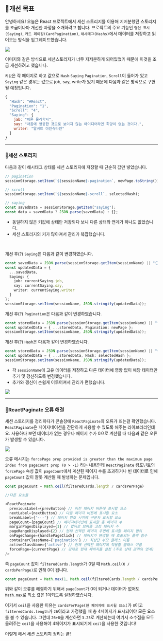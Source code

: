 ## 🦮개선 목표
안녕하세요! 오늘은 React 프로젝트에서 세션 스토리지를 이용해 지저분했던 스토리지를 조금이나마 개선한 과정을 소개하려고 합니다. 프로젝트의 주요 기능인 `명언 표시(Saying)`, `카드 페이징(CardPagination)`, `해시태그(Hashs)`에서 데이터를 저장하고 읽어오는 방식을 업그레이드했습니다.

<img src="/images/publishing_study/20/image1.webp"/>

이미지와 같은 방식으로 세션스토리지가 너무 지저분하게 되어있었기 때문에 이것을 조금 개선하려고 했습니다.

`키값`은 각 페이지로 하고 값으로 `Hash` `Saying` `Pagination`, `Scroll`이 들어가 있고 `Saying` 같은 경우는 값으로 job, say, write가 있기 때문에 다음과 같은 방식으로 구현될 예정입니다.

```javascript
{
  "Hash": "#React",
  "Pagination": "1",
  "Scroll": "4",
  "Saying": {
    jab: "이론 물리학자",
    say: "처음에 엉뚱한 것으로 보이지 않는 아이디어라면 희망이 없는 것이다.",
    writer: "알버트 아인슈타인"
  }
}
```

***

### 🦄세션 스토리지

다음과 같이 해시태그 상태를 세션 스토리지에 저장할 때 단순히 값만 넣었습니다.

```typescript
// pagination
sessionStorage.setItem(`${sessionName}-pagination`, newPage.toString());

// scroll
sessionStorage.setItem(`${sessionName}-scroll`, selectedHash);

// saying
const savedData = sessionStorage.getItem("saying"); 
const data = savedData ? JSON.parse(savedData) : {};
```

* 동일하지 않은 키값에 상태만 저장되다 보니 다른 상태와 연계가 하나도 없었습니다.
* 세션 스토리지의 키가 많아져서 관리가 복잡했습니다.

<br/>

개선 후(?) `Saying`은 다음과 같이 변경하였습니다.

```typescript
const savedData = JSON.parse(sessionStorage.getItem(sessionName) || "{}");
const updatedData = { 
  ...savedData, 
  Saying: { 
    job: currentSaying.job, 
    say: currentSaying.say, 
    writer: currentSaying.writer 
  } 
};
sessionStorage.setItem(sessionName, JSON.stringify(updatedData));
```
개선 후(?) `Pagination`은 다음과 같이 변경하였습니다.

```typescript
const storedData = JSON.parse(sessionStorage.getItem(sessionName) || "{}");
const updatedData = { ...storedData, Pagination: newPage };
sessionStorage.setItem(sessionName, JSON.stringify(updatedData));
```

개선 후(?) `Hash`은 다음과 같이 변경하였습니다.

```typescript
const storedData = JSON.parse(sessionStorage.getItem(sessionName) || "{}");
const updatedData = { ...storedData, Hash: selectedHash };
sessionStorage.setItem(sessionName, JSON.stringify(updatedData));
```

* 각 `sessionName`에 고유 데이터를 저장하고 다른 데이터에 영향 없이 해당 데이터만 추가 및 갱신하도록 변경했습니다.
* 추가와 갱신이 손쉽게 이루어져서 관리가 편했습니다.

<img src="/images/publishing_study/20/image2.webp"/>

***

### 🦄ReactPaginate 오류 해결

세션 스토리지를 정리하다가 콘솔창에 `ReactPaginate`의 오류가 뜨는걸 확인했습니다. `ReactPaginate`은 페이지네이션을 간단하게 사용할 수 있도록 해주는 라이브러리인데요. 사용하다 보면 데이터가 없는 경우나 페이지 수가 0으로 계산될 때 다음과 같은 오류가 발생할 수 있습니다.

<img src="/images/publishing_study/20/image3.webp"/>

오류 메시지는 `forcePage prop provided is greater than the maximum page index from pageCount prop (0 > -1)` 라는 내용인데 `ReactPaginate` 컴포넌트의 `forcePage` 속성 값이 `pageCount`에서 계산된 페이지 수를 초과하거나 빈 데이터로 인해 `pageCount` 값이 잘못 계산될 때 발생하는 문제입니다.

```typescript
const pageCount = Math.ceil(filteredCards.length / cardsPerPage)

//다른 요소들

<ReactPaginate
  previousLabel={prevButton} // 이전 페이지 버튼에 표시할 요소
  nextLabel={nextButton} // 다음 페이지 버튼에 표시할 요소
  breakLabel={'···'} // 페이지 번호 사이에 구분자 표시할 요소
  pageCount={pageCount} // 페이지네이션에 표시할 총 페이지 수
  marginPagesDisplayed={1} // 앞뒤로 보여줄 고정 페이지 수
  pageRangeDisplayed={2} // 현재 선택된 페이지 주변에 표시할 페이지 범위
  onPageChange={handlePageClick} // 페이지가 변경될 때 호출되는 콜백 함수
  containerClassName={'pagination'} // 최상단 부모 클래스 이름
  activeClassName={'active'} // 현재 선택된 페이지에 적용할 클래스 이름
  forcePage={currentPage} // 강제로 현재 페이지를 설정 (주로 상태 관리와 연계)
/>
```

즉 `pageCount` 값이 `filteredCards.length`가 0일 때 `Math.ceil(0 / cardsPerPage)`로 인해 0이 됩니다.

```typescript
const pageCount = Math.max(1, Math.ceil(filteredCards.length / cardsPerPage));
```

위와 같이 오류를 해결하기 위해서 `pageCount`가 0이 되거나 데이터가 없어도 `Math.max`로 최소 값은 1이되도록 설정하였습니다.

여기서 `ceil`을 사용한 이유는 `cardsPerPage(한 페이지에 표시될 요소)`가 `8`이고 `filteredCards.length`가 `26`이라고 가정했을 때 총 4페이지가 표시되어야 모든 요소를 볼 수 있습니다. 그런데 `26÷8`을 계산하면 `3.25`로 계산되는데 여기서 소수점을 모두 올려주는 `ceil`을 사용해야 4페이지가 표시되기에 `ceil`을 사용한 것입니다!

이렇게 해서 세션 스토리지 정리는 끝!